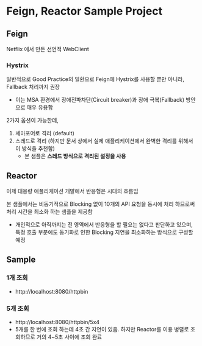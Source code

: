 # Feign, Reactor Sample Project

## Feign

Netflix 에서 만든 선언적 WebClient
    
### Hystrix

일반적으로 Good Practice의 일환으로 Feign에 Hystrix를 사용할 뿐만 아니라, Fallback 처리까지 권장

* 이는 MSA 환경에서 장애전파차단(Circuit breaker)과 장애 극복(Fallback) 방안으로 매우 유용함 

2가지 옵션이 가능한데,

1. 세마포어로 격리 (default)
2. 스레드로 격리 (하지만 문서 상에서 실제 애플리케이션에서 완벽한 격리를 위해서 이 방식을 추천함)
    * 본 샘플은 **스레드 방식으로 격리된 설정을 사용**

## Reactor

이제 대용량 애플리케이션 개발에서 반응형은 시대의 흐름임

본 샘플에서는 비동기적으로 Blocking 없이 10개의 API 요청을 동시에 처리 하므로써 처리 시간을 최소화 하는 샘플을 제공함 
* 개인적으로 아직까지는 전 영역에서 반응형을 할 필요는 없다고 판단하고 있으며, 특정 호출 부분에도 동기화로 인한 Blocking 지연을 최소화하는 방식으로 구성할 예정

## Sample


### 1개 조회 
* http://localhost:8080/httpbin

### 5개 조회

* http://localhost:8080/httpbin/5x4
* 5개를 한 번에 조회 하는데 4초 간 지연이 있음. 하지만 Reactor를 이용 병렬로 조회하므로 거의 4~5초 사이에 조회 완료




